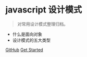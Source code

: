 # javascript 设计模式

> 对常用设计模式整理归档。

* 什么是面向对象
* 设计模式的五大类型

[GitHub](https://github.com/yang657850144/javascript-design-patterns)
[Get Started](/zh/01introduction/object)